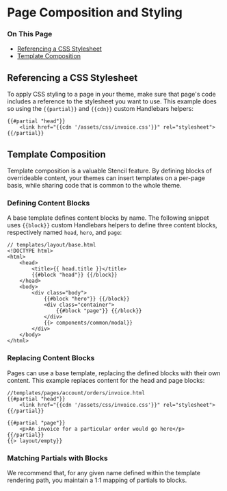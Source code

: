 <h1>Page Composition and Styling</h1>

<div class="otp" id="no-index">
	<h3> On This Page </h3>
	<ul>
    <li><a href="#page-composition_referencing-css-stylesheet">Referencing a CSS Stylesheet</a></li>
    <li><a href="#page-composition_template-composition">Template Composition</a></li>
	</ul>
</div>






<a href='#page-composition_referencing-css-stylesheet' aria-hidden='true' class='block-anchor'  id='page-composition_referencing-css-stylesheet'></a>

## Referencing a CSS Stylesheet

To apply CSS styling to a page in your theme, make sure that page's code includes a reference to the stylesheet you want to use. This example does so using the `{{partial}}` and `{{cdn}}` custom Handlebars helpers:

```
{{#partial "head"}}
    <link href="{{cdn '/assets/css/invoice.css'}}" rel="stylesheet">
{{/partial}}
```



<a href='#page-composition_template-composition' aria-hidden='true' class='block-anchor'  id='page-composition_template-composition'></a>

## Template Composition

Template composition is a valuable Stencil feature. By defining blocks of overrideable content, your themes can insert templates on a per-page basis, while sharing code that is common to the whole theme.

### Defining Content Blocks

A base template defines content blocks by name. The following snippet uses `{{block}}` custom Handlebars helpers to define three content blocks, respectively named `head`, `hero`, and `page`:

```
// templates/layout/base.html
<!DOCTYPE html>
<html>
    <head>
        <title>{{ head.title }}</title>
        {{#block "head"}} {{/block}}
    </head>
    <body>
        <div class="body">
		    {{#block "hero"}} {{/block}}
		    <div class="container">
		        {{#block "page"}} {{/block}}
		    </div>
		    {{> components/common/modal}}
        </div>
    </body>
</html>
```

### Replacing Content Blocks

Pages can use a base template, replacing the defined blocks with their own content. This example replaces content for the head and page blocks:

```
//templates/pages/account/orders/invoice.html
{{#partial "head"}}
    <link href="{{cdn '/assets/css/invoice.css'}}" rel="stylesheet">
{{/partial}}

{{#partial "page"}}
    <p>An invoice for a particular order would go here</p>
{{/partial}}
{{> layout/empty}}
```

### Matching Partials with Blocks

We recommend that, for any given name defined within the template rendering path, you maintain a 1:1 mapping of partials to blocks.

